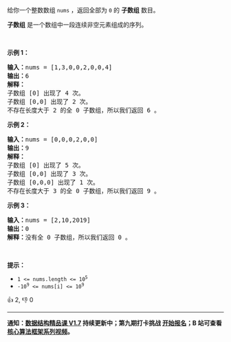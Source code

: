 <p>给你一个整数数组&nbsp;<code>nums</code>&nbsp;，返回全部为&nbsp;<code>0</code>&nbsp;的&nbsp;<strong>子数组</strong>&nbsp;数目。</p>

<p><strong>子数组</strong>&nbsp;是一个数组中一段连续非空元素组成的序列。</p>

<p>&nbsp;</p>

<p><strong>示例 1：</strong></p>

<pre><b>输入：</b>nums = [1,3,0,0,2,0,0,4]
<b>输出：</b>6
<b>解释：</b>
子数组 [0] 出现了 4 次。
子数组 [0,0] 出现了 2 次。
不存在长度大于 2 的全 0 子数组，所以我们返回 6 。</pre>

<p><strong>示例 2：</strong></p>

<pre><b>输入：</b>nums = [0,0,0,2,0,0]
<b>输出：</b>9
<strong>解释：
</strong>子数组 [0] 出现了 5 次。
子数组 [0,0] 出现了 3 次。
子数组 [0,0,0] 出现了 1 次。
不存在长度大于 3 的全 0 子数组，所以我们返回 9 。
</pre>

<p><strong>示例 3：</strong></p>

<pre><b>输入：</b>nums = [2,10,2019]
<b>输出：</b>0
<b>解释：</b>没有全 0 子数组，所以我们返回 0 。
</pre>

<p>&nbsp;</p>

<p><strong>提示：</strong></p>

<ul>
	<li><code>1 &lt;= nums.length &lt;= 10<sup>5</sup></code></li>
	<li><code>-10<sup>9</sup> &lt;= nums[i] &lt;= 10<sup>9</sup></code></li>
</ul>
<div>👍 2, 👎 0</div>

<div id="labuladong"><hr>

**通知：[数据结构精品课 V1.7](https://aep.h5.xeknow.com/s/1XJHEO)
持续更新中；第九期打卡挑战 [开始报名](https://aep.h5.xeknow.com/s/3SlWbp)；B
站可查看 [核心算法框架系列视频](https://space.bilibili.com/14089380/channel/series)。**

</div>



